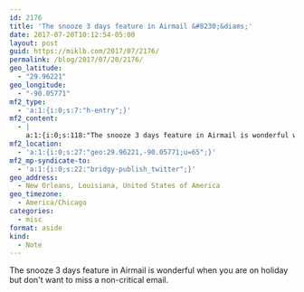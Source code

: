```yaml
---
id: 2176
title: 'The snooze 3 days feature in Airmail &#8230;&diams;'
date: 2017-07-20T10:12:54-05:00
layout: post
guid: https://miklb.com/2017/07/2176/
permalink: /blog/2017/07/20/2176/
geo_latitude:
  - "29.96221"
geo_longitude:
  - "-90.05771"
mf2_type:
  - 'a:1:{i:0;s:7:"h-entry";}'
mf2_content:
  - |
    a:1:{i:0;s:118:"The snooze 3 days feature in Airmail is wonderful when you are on holiday but don't want to miss a non-critical email.";}
mf2_location:
  - 'a:1:{i:0;s:27:"geo:29.96221,-90.05771;u=65";}'
mf2_mp-syndicate-to:
  - 'a:1:{i:0;s:22:"bridgy-publish_twitter";}'
geo_address:
  - New Orleans, Louisiana, United States of America
geo_timezone:
  - America/Chicago
categories:
  - misc
format: aside
kind:
  - Note
---
```

The snooze 3 days feature in Airmail is wonderful when you are on holiday but don't want to miss a non-critical email.
